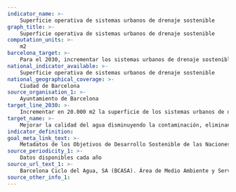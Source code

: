 ```yaml
---
indicator_name: >-
    Superficie operativa de sistemas urbanos de drenaje sostenible
graph_title: >-
    Superficie operativa de sistemas urbanos de drenaje sostenible
computation_units: >-
    m2
barcelona_target: >-
    Para el 2030, incrementar los sistemas urbanos de drenaje sostenible y el aprovechamiento de las aguas freáticas
national_indicator_available: >-
    Superficie operativa de sistemas urbanos de drenaje sostenible
national_geographical_coverage: >-
    Ciudad de Barcelona
source_organisation_1: >-
    Ayuntamiento de Barcelona
target_line_2030: >-
    Incrementar en 20.000 m2 la superficie de los sistemas urbanos de drenaje sostenible (SUDS): 69.854 m2
target_name: >-
    Mejorar la calidad del agua disminuyendo la contaminación, eliminando los vertidos y minimizando la descarga de materiales y productos químicos peligrosos, así como reduciendo a la mitad el porcentaje de aguas residuales sin tratar y aumentando considerablemente a escala mundial el reciclaje y la reutilización en condiciones de seguridad
indicator_definition:
goal_meta_link_text: >-
    Metadatos de los Objetivos de Desarrollo Sostenible de las Naciones Unidas (pdf 894kB)
source_periodicity_1: >-
    Datos disponibles cada año
source_url_text_1: >-
    Barcelona Ciclo del Agua, SA (BCASA). Área de Medio Ambiente y Servicios Urbanos 
source_other_info_1:
---
```

